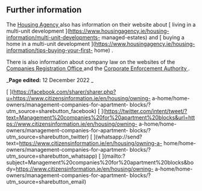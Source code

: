 ##  Further information

The [ Housing Agency ](https://www.housingagency.ie/) also has information on
their website about [ living in a multi-unit development
](https://www.housingagency.ie/housing-information/multi-unit-developments-
managed-estates) and [ buying a home in a multi-unit development
](https://www.housingagency.ie/housing-information/tips-buying-your-first-
home) .

There is also information about company law on the websites of the [ Companies
Registration Office
](https://www.cro.ie/Publications/Publications/Information-Leaflets) and the [
Corporate Enforcement Authority ](https://cea.gov.ie/en-ie/) .

_**Page edited:** 12 December 2022 _

[
](https://facebook.com/sharer/sharer.php?u=https://www.citizensinformation.ie/en/housing/owning-
a-home/home-owners/management-companies-for-apartment-
blocks/?utm_source=sharebutton_facebook) [
](https://twitter.com/intent/tweet/?text=Management%20companies%20for%20apartment%20blocks&url=https://www.citizensinformation.ie/en/housing/owning-
a-home/home-owners/management-companies-for-apartment-
blocks/?utm_source=sharebutton_twitter) [
](whatsapp://send?text=https://www.citizensinformation.ie/en/housing/owning-a-
home/home-owners/management-companies-for-apartment-
blocks/?utm_source=sharebutton_whatsapp) [
](mailto:?subject=Management%20companies%20for%20apartment%20blocks&body=https://www.citizensinformation.ie/en/housing/owning-
a-home/home-owners/management-companies-for-apartment-
blocks/?utm_source=sharebutton_email) [ ](javascript:void\(0\))
